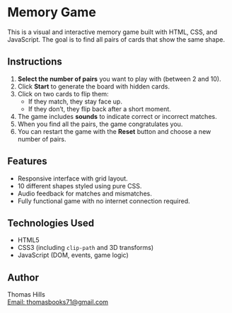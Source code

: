 # Memory Game

This is a visual and interactive memory game built with HTML, CSS, and JavaScript. The goal is to find all pairs of cards that show the same shape.

## Instructions

1. **Select the number of pairs** you want to play with (between 2 and 10).
2. Click **Start** to generate the board with hidden cards.
3. Click on two cards to flip them:
   - If they match, they stay face up.
   - If they don’t, they flip back after a short moment.
4. The game includes **sounds** to indicate correct or incorrect matches.
5. When you find all the pairs, the game congratulates you.
6. You can restart the game with the **Reset** button and choose a new number of pairs.

## Features

- Responsive interface with grid layout.
- 10 different shapes styled using pure CSS.
- Audio feedback for matches and mismatches.
- Fully functional game with no internet connection required.

## Technologies Used

- HTML5
- CSS3 (including `clip-path` and 3D transforms)
- JavaScript (DOM, events, game logic)

## Author

Thomas Hills  
[Email: thomasbooks71@gmail.com](mailto:thomasbooks71@gmail.com)

